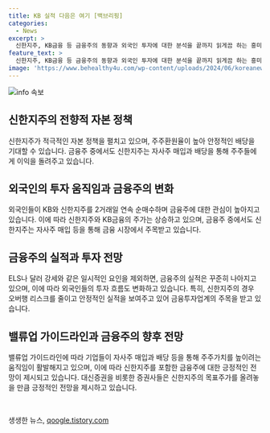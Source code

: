 ```yaml
---
title: KB 실적 다음은 여기 [백브리핑]
categories:
  - News
excerpt: >
  신한지주, KB금융 등 금융주의 동향과 외국인 투자에 대한 분석을 끝까지 읽게끔 하는 흥미롭고 핵심 내용을 담은 글입니다. 급락 후 반등하는 주식들과 외국인들의 매수 행보, 실적 안정성 등을 소개하며, 금융주의 주주환원 정책에 대한 전망까지 다룹니다. 신한지주의 전향적 자본 정책과 미뤄진 금리 인상에 따른 안정적인 배당에 대한 관심을 부각시켰습니다. 눈길을 끄는 요약문이지 않을까요?
feature_text: >
  신한지주, KB금융 등 금융주의 동향과 외국인 투자에 대한 분석을 끝까지 읽게끔 하는 흥미롭고 핵심 내용을 담은 글입니다. 급락 후 반등하는 주식들과 외국인들의 매수 행보, 실적 안정성 등을 소개하며, 금융주의 주주환원 정책에 대한 전망까지 다룹니다. 신한지주의 전향적 자본 정책과 미뤄진 금리 인상에 따른 안정적인 배당에 대한 관심을 부각시켰습니다. 눈길을 끄는 요약문이지 않을까요?
image: 'https://www.behealthy4u.com/wp-content/uploads/2024/06/koreanews.jpg'
---
```


<p><img src="https://www.behealthy4u.com/wp-content/uploads/2024/06/koreanews.jpg" alt="info 속보" /></p>

<h2 data-ke-size="size26">신한지주의 전향적 자본 정책</h2>

<p>신한지주가 적극적인 자본 정책을 펼치고 있으며, 주주환원율이 높아 안정적인 배당을 기대할 수 있습니다. 금융주 중에서도 신한지주는 자사주 매입과 배당을 통해 주주들에게 이익을 돌려주고 있습니다.</p>

<h2 data-ke-size="size26">외국인의 투자 움직임과 금융주의 변화</h2>

<p>외국인들이 KB와 신한지주를 2거래일 연속 순매수하며 금융주에 대한 관심이 높아지고 있습니다. 이에 따라 신한지주와 KB금융의 주가는 상승하고 있으며, 금융주 중에서도 신한지주는 자사주 매입 등을 통해 금융 시장에서 주목받고 있습니다.</p>

<h2 data-ke-size="size26">금융주의 실적과 투자 전망</h2>

<p>ELS나 달러 강세와 같은 일시적인 요인을 제외하면, 금융주의 실적은 꾸준히 나아지고 있으며, 이에 따라 외국인들의 투자 흐름도 변화하고 있습니다. 특히, 신한지주의 경우 오버행 리스크를 줄이고 안정적인 실적을 보여주고 있어 금융투자업계의 주목을 받고 있습니다.</p>

<h2 data-ke-size="size26">밸류업 가이드라인과 금융주의 향후 전망</h2>

<p>밸류업 가이드라인에 따라 기업들이 자사주 매입과 배당 등을 통해 주주가치를 높이려는 움직임이 활발해지고 있으며, 이에 따라 신한지주를 포함한 금융주에 대한 긍정적인 전망이 제시되고 있습니다. 대신증권을 비롯한 증권사들은 신한지주의 목표주가를 올려놓을 만큼 긍정적인 전망을 제시하고 있습니다.</p>

<p data-ke-size="size16">&nbsp;</p>
생생한 뉴스, <a href="https://qoogle.tistory.com" rel="dofollow">qoogle.tistory.com</a>


